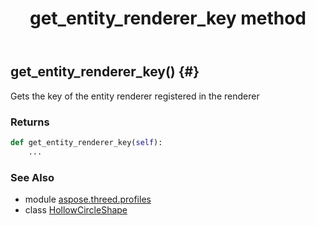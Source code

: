 ﻿---
title: get_entity_renderer_key method
second_title: Aspose.3D for Python via .NET API References
description: 
type: docs
weight: 40
url: /python-net/aspose.threed.profiles/hollowcircleshape/get_entity_renderer_key/
is_root: false
---

## get_entity_renderer_key() {#}

Gets the key of the entity renderer registered in the renderer


### Returns 





```python
def get_entity_renderer_key(self):
    ...
```





### See Also
* module [aspose.threed.profiles](../../)
* class [HollowCircleShape](/3d/python-net/aspose.threed.profiles/hollowcircleshape)
